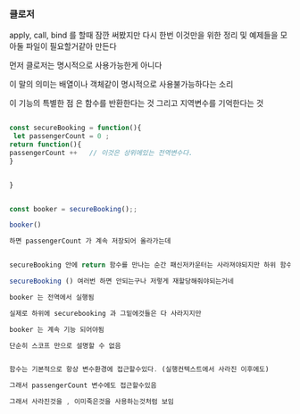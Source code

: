 ### 클로저

apply, call, bind 를 할때 잠깐 써봤지만 다시 한번 이것만을 위한 정리 및 예제들을 모아둘 파일이 필요할거같아 만든다

먼저 클로저는 명시적으로 사용가능한게 아니다

이 말의 의미는 배열이나 객체같이 명시적으로 사용불가능하다는 소리

이 기능의 특별한 점 은 함수를 반환한다는 것 그리고 지역변수를 기억한다는 것

```js

const secureBooking = function(){
 let passengerCount = 0 ;
return function(){
passengerCount ++   // 이것은 상위에있는 전역변수다.
}


}


const booker = secureBooking();;

booker()

하면 passengerCount 가 계속 저장되어 올라가는데


secureBooking 안에 return 함수를 만나는 순간 패신저카운터는 사라져야되지만 하위 함수에서 참조를 하고있다.

secureBooking () 여러번 하면 안되는구나 저렇게 재할당해줘야되는거네

booker 는 전역에서 실행됨

실제로 하위에 securebooking 과 그밑에것들은 다 사라지지만

booker 는 계속 기능 되어야됨

단순히 스코프 만으로 설명할 수 없음


함수는 기본적으로 항상 변수환경에 접근할수있다. (실행컨텍스트에서 사라진 이후에도)

그래서 passengerCount 변수에도 접근할수있음

그래서 사라진것을 , 이미죽은것을 사용하는것처럼 보임



```
